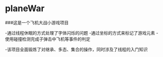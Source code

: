 # planeWar
###这是一个飞机大战小游戏项目

-通过线程休眠的方式处理了字体闪烁的问题
-通过坐标的方式来标记了游戏元素
-使用碰撞检测完成子弹击中飞机等事件的判定

-该项目全面锻炼了对继承、多态、集合的操作，同时涉及了线程的入门知识
